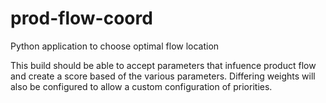# prod-flow-coord
Python application to choose optimal flow location

This build should be able to accept parameters that infuence product flow and create a score based of the various parameters. Differing weights will also be configured to allow a custom configuration of priorities.
